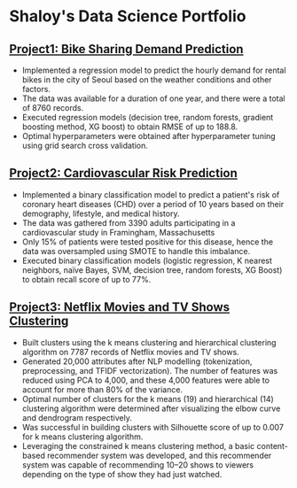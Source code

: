 # Shaloy's Data Science Portfolio

## [Project1: Bike Sharing Demand Prediction](https://github.com/shaloy-lewis/bike_sharing_demand_prediction)
* Implemented a regression model to predict the hourly demand for rental bikes in the city of Seoul based on the weather conditions and other factors.
* The data was available for a duration of one year, and there were a total of 8760 records. 
* Executed regression models (decision tree, random forests, gradient boosting method, XG boost) to obtain RMSE of up to 188.8.
* Optimal hyperparameters were obtained after hyperparameter tuning using grid search cross validation.

## [Project2: Cardiovascular Risk Prediction](https://github.com/shaloy-lewis/cardiovascular_risk_prediction)
* Implemented a binary classification model to predict a patient's risk of coronary heart diseases (CHD) over a period of 10 years based on their demography, lifestyle, and medical history.
* The data was gathered from 3390 adults participating in a cardiovascular study in Framingham, Massachusetts
* Only 15% of patients were tested positive for this disease, hence the data was oversampled using SMOTE to handle this imbalance.
* Executed binary classification models (logistic regression, K nearest neighbors, naïve Bayes, SVM, decision tree, random forests, XG Boost) to obtain recall score of up to 77%.

## [Project3: Netflix Movies and TV Shows Clustering](https://github.com/shaloy-lewis/Netflix_movies_and_tv_shows_clustering)
* Built clusters using the k means clustering and hierarchical clustering algorithm on 7787 records of Netflix movies and TV shows.
* Generated 20,000 attributes after NLP modelling (tokenization, preprocessing, and TFIDF vectorization). The number of features was reduced using PCA to 4,000, and these 4,000 features were able to account for more than 80% of the variance.
* Optimal number of clusters for the k means (19) and hierarchical (14) clustering algorithm were determined after visualizing the elbow curve and dendrogram respectively.
* Was successful in building clusters with Silhouette score of up to 0.007 for k means clustering algorithm.
* Leveraging the constrained k means clustering method, a basic content-based recommender system was developed, and this recommender system was capable of recommending 10–20 shows to viewers depending on the type of show they had just watched.
